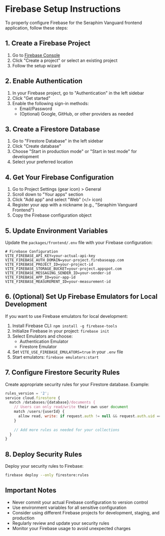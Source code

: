 # Firebase Setup Instructions

To properly configure Firebase for the Seraphim Vanguard frontend application, follow these steps:

## 1. Create a Firebase Project

1. Go to [Firebase Console](https://console.firebase.google.com/)
2. Click "Create a project" or select an existing project
3. Follow the setup wizard

## 2. Enable Authentication

1. In your Firebase project, go to "Authentication" in the left sidebar
2. Click "Get started"
3. Enable the following sign-in methods:
   - Email/Password
   - (Optional) Google, GitHub, or other providers as needed

## 3. Create a Firestore Database

1. Go to "Firestore Database" in the left sidebar
2. Click "Create database"
3. Choose "Start in production mode" or "Start in test mode" for development
4. Select your preferred location

## 4. Get Your Firebase Configuration

1. Go to Project Settings (gear icon) > General
2. Scroll down to "Your apps" section
3. Click "Add app" and select "Web" (</> icon)
4. Register your app with a nickname (e.g., "Seraphim Vanguard Frontend")
5. Copy the Firebase configuration object

## 5. Update Environment Variables

Update the `packages/frontend/.env` file with your Firebase configuration:

```env
# Firebase Configuration
VITE_FIREBASE_API_KEY=your-actual-api-key
VITE_FIREBASE_AUTH_DOMAIN=your-project.firebaseapp.com
VITE_FIREBASE_PROJECT_ID=your-project-id
VITE_FIREBASE_STORAGE_BUCKET=your-project.appspot.com
VITE_FIREBASE_MESSAGING_SENDER_ID=your-sender-id
VITE_FIREBASE_APP_ID=your-app-id
VITE_FIREBASE_MEASUREMENT_ID=your-measurement-id
```

## 6. (Optional) Set Up Firebase Emulators for Local Development

If you want to use Firebase emulators for local development:

1. Install Firebase CLI: `npm install -g firebase-tools`
2. Initialize Firebase in your project: `firebase init`
3. Select Emulators and choose:
   - Authentication Emulator
   - Firestore Emulator
4. Set `VITE_USE_FIREBASE_EMULATORS=true` in your `.env` file
5. Start emulators: `firebase emulators:start`

## 7. Configure Firestore Security Rules

Create appropriate security rules for your Firestore database. Example:

```javascript
rules_version = '2';
service cloud.firestore {
  match /databases/{database}/documents {
    // Users can only read/write their own user document
    match /users/{userId} {
      allow read, write: if request.auth != null && request.auth.uid == userId;
    }
    
    // Add more rules as needed for your collections
  }
}
```

## 8. Deploy Security Rules

Deploy your security rules to Firebase:

```bash
firebase deploy --only firestore:rules
```

## Important Notes

- Never commit your actual Firebase configuration to version control
- Use environment variables for all sensitive configuration
- Consider using different Firebase projects for development, staging, and production
- Regularly review and update your security rules
- Monitor your Firebase usage to avoid unexpected charges